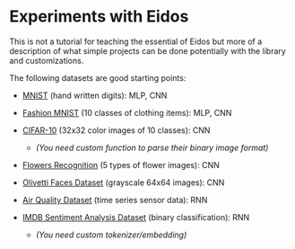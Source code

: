 # Experiments with Eidos

This is not a tutorial for teaching the essential of Eidos but more of a description of what simple projects can be done potentially with the library and customizations.

The following datasets are good starting points:

- [MNIST](https://www.kaggle.com/datasets/hojjatk/mnist-dataset) (hand written digits): MLP, CNN

- [Fashion MNIST](https://www.kaggle.com/datasets/zalando-research/fashionmnist?resource=download&select=fashion-mnist_train.csv) (10 classes of clothing items): MLP, CNN

- [CIFAR-10](https://www.cs.toronto.edu/~kriz/cifar.html) (32x32 color images of 10 classes): CNN 
    - _(You need custom function to parse their binary image format)_

- [Flowers Recognition](https://www.kaggle.com/datasets/imsparsh/flowers-dataset?select=Testing_set_flower.csv) (5 types of flower images): CNN

- [Olivetti Faces Dataset](https://www.cl.cam.ac.uk/research/dtg/attarchive/facedatabase.html) (grayscale 64x64 images): CNN

- [Air Quality Dataset](https://www.kaggle.com/datasets/fedesoriano/air-quality-data-set/data) (time series sensor data): RNN

- [IMDB Sentiment Analysis Dataset](https://www.kaggle.com/datasets/lakshmi25npathi/imdb-dataset-of-50k-movie-reviews/code) (binary classification): RNN 
    - _(You need custom tokenizer/embedding)_
